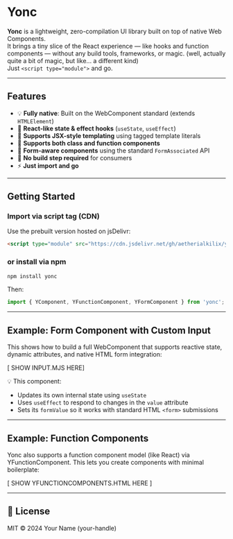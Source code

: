 # Yonc

**Yonc** is a lightweight, zero-compilation UI library built on top of native Web Components.  
It brings a tiny slice of the React experience — like hooks and function components — without any build tools, frameworks, or magic. (well, actually quite a bit of magic, but like... a different kind)  
Just `<script type="module">` and go.

---

## Features

- 💡 **Fully native**: Built on the WebComponent standard (extends `HTMLElement`)
- 🧠 **React-like state & effect hooks** (`useState`, `useEffect`)
- 🔌 **Supports JSX-style templating** using tagged template literals
- 🧹 **Supports both class and function components**
- 💾 **Form-aware components** using the standard `FormAssociated` API
- 📆 **No build step required** for consumers
- ⚡ **Just import and go**

---

## Getting Started

### Import via script tag (CDN)
Use the prebuilt version hosted on jsDelivr:

```html
<script type="module" src="https://cdn.jsdelivr.net/gh/aetherialkilix/yonc@v1.0.0/dist/yonc.min.js"></script>
```

### or install via npm

```bash
npm install yonc
```

Then:

```js
import { YComponent, YFunctionComponent, YFormComponent } from 'yonc';
```

---

## Example: Form Component with Custom Input

This shows how to build a full WebComponent that supports reactive state, dynamic attributes, and native HTML form integration:

[ SHOW INPUT.MJS HERE]

💡 This component:
- Updates its own internal state using `useState`
- Uses `useEffect` to respond to changes in the `value` attribute
- Sets its `formValue` so it works with standard HTML `<form>` submissions

---

## Example: Function Components

Yonc also supports a function component model (like React) via YFunctionComponent. This lets you create components with minimal boilerplate:

[ SHOW YFUNCTIONCOMPONENTS.HTML HERE ]

---

## 📄 License

MIT © 2024 Your Name (your-handle)

